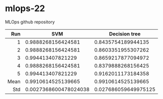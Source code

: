 # mlops-22
MLOps github repository
 
| Run | SVM | Decision tree |
| ---: | --- | --- |
| 1 | 0.9888268156424581 | 0.8435754189944135 |
| 2 | 0.9888268156424581 | 0.8603351955307262 | 
| 3 | 0.994413407821229 |	0.8659217877094972 | 
| 4 | 0.9888268156424581 |	0.8379888268156425 | 
| 5 | 0.994413407821229 |	0.9162011173184358 |
| Mean | 0.9910614525139665 |	0.9910614525139665|
| Std | 0.0027368600478024038 |	0.027686059649975125|
